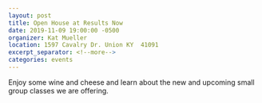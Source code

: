 ```yaml
---
layout: post
title: Open House at Results Now
date: 2019-11-09 19:00:00 -0500
organizer: Kat Mueller
location: 1597 Cavalry Dr. Union KY  41091
excerpt_separator: <!--more-->
categories: events
---
```

<!--more-->
Enjoy some wine and cheese and learn about the new and upcoming small group classes we are offering.
